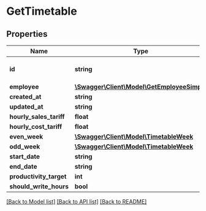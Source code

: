 # GetTimetable

## Properties

 Name                    | Type                                                                | Description                    | Notes      
-------------------------|---------------------------------------------------------------------|--------------------------------|------------
 **id**                  | **string**                                                          | employee_id, See /hrm/employee | [optional] 
 **employee**            | [**\Swagger\Client\Model\GetEmployeeSimple**](GetEmployeeSimple.md) |                                | [optional] 
 **created_at**          | **string**                                                          |                                | [optional] 
 **updated_at**          | **string**                                                          |                                | [optional] 
 **hourly_sales_tariff** | **float**                                                           |                                | [optional] 
 **hourly_cost_tariff**  | **float**                                                           |                                | [optional] 
 **even_week**           | [**\Swagger\Client\Model\TimetableWeek**](TimetableWeek.md)         |                                | [optional] 
 **odd_week**            | [**\Swagger\Client\Model\TimetableWeek**](TimetableWeek.md)         |                                | [optional] 
 **start_date**          | **string**                                                          |                                | [optional] 
 **end_date**            | **string**                                                          |                                | [optional] 
 **productivity_target** | **int**                                                             |                                | [optional] 
 **should_write_hours**  | **bool**                                                            |                                | [optional] 

[[Back to Model list]](../../README.md#documentation-for-models) [[Back to API list]](../../README.md#documentation-for-api-endpoints) [[Back to README]](../../README.md)


